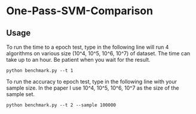 # One-Pass-SVM-Comparison
## Usage
To run the time to a epoch test, type in the following line will run 4 algorithms on various size (10^4, 10^5, 10^6, 10^7) of dataset. The time can take up to an hour. Be patient when you wait for the result.
```
python benchmark.py --t 1
```
To run the accuracy to epoch test, type in the following line with your sample size. In the paper I use 10^4, 10^5, 10^6, 10^7 as the size of the sample set.
```
python benchmark.py --t 2 --sample 100000
```

